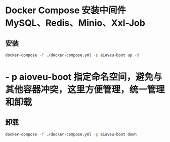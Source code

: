 
#  Docker Compose 安装中间件 MySQL、Redis、Minio、Xxl-Job

## 安装

```bash
docker-compose -f ./docker-compose.yml -p aioveu-boot up -d
```

# - p aioveu-boot 指定命名空间，避免与其他容器冲突，这里方便管理，统一管理和卸载

## 卸载
```bash 
docker-compose -f ./docker-compose.yml -p aioveu-boot down
```

